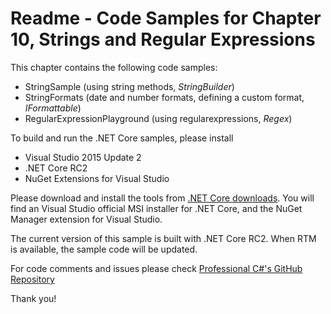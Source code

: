 # Readme - Code Samples for Chapter 10, Strings and Regular ExpressionsThis chapter contains the following code samples:* StringSample (using string methods, *StringBuilder*)* StringFormats (date and number formats, defining a custom format, *IFormattable*)* RegularExpressionPlayground (using regularexpressions, *Regex*)To build and run the .NET Core samples, please install* Visual Studio 2015 Update 2* .NET Core RC2* NuGet Extensions for Visual StudioPlease download and install the tools from [.NET Core downloads](https://www.microsoft.com/net/core#windows). You will find an Visual Studio official MSI installer for .NET Core, and the NuGet Manager extension for Visual Studio. The current version of this sample is built with .NET Core RC2. When RTM is available, the sample code will be updated.For code comments and issues please check [Professional C#'s GitHub Repository](https://github.com/ProfessionalCSharp/ProfessionalCSharp6)Thank you!